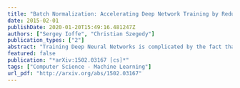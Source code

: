 ```yaml
---
title: "Batch Normalization: Accelerating Deep Network Training by Reducing Internal Covariate Shift"
date: 2015-02-01
publishDate: 2020-01-20T15:49:16.481247Z
authors: ["Sergey Ioffe", "Christian Szegedy"]
publication_types: ["2"]
abstract: "Training Deep Neural Networks is complicated by the fact that the distribution of each layer's inputs changes during training, as the parameters of the previous layers change. This slows down the training by requiring lower learning rates and careful parameter initialization, and makes it notoriously hard to train models with saturating nonlinearities. We refer to this phenomenon as internal covariate shift, and address the problem by normalizing layer inputs. Our method draws its strength from making normalization a part of the model architecture and performing the normalization for each training mini-batch. Batch Normalization allows us to use much higher learning rates and be less careful about initialization. It also acts as a regularizer, in some cases eliminating the need for Dropout. Applied to a state-of-the-art image classification model, Batch Normalization achieves the same accuracy with 14 times fewer training steps, and beats the original model by a significant margin. Using an ensemble of batch-normalized networks, we improve upon the best published result on ImageNet classification: reaching 4.9% top-5 validation error (and 4.8% test error), exceeding the accuracy of human raters."
featured: false
publication: "*arXiv:1502.03167 [cs]*"
tags: ["Computer Science - Machine Learning"]
url_pdf: "http://arxiv.org/abs/1502.03167"
---
```


